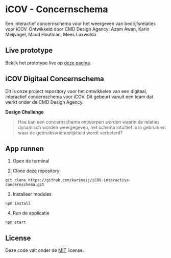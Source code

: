 # iCOV - Concernschema
Een interactief concernschema voor het weergeven van bedrijfsrelaties voor iCOV.
Ontwikkeld door CMD Design Agency: Azam Awan, Karin Meijvogel, Maud Houtman, Mees Luxwolda

## Live prototype
Bekijk het prototype live op [deze pagina](https://karimeij.github.io/iCOV-interactive-concernschema).

## iCOV Digitaal Concernschema
Dit is onze project repository voor het ontwikkelen van een digitaal, interactief concernschema voor iCOV. Dit gebeurt vanuit een team dat werkt onder de CMD Design Agency.

**Design Challenge**
> Hoe kan een concernschema ontworpen worden waarin de relaties dynamisch worden weergegeven, het schema intuïtief is in gebruik en waar de gebruiksvriendelijkheid wordt verbeterd? 
 
## App runnen
1. Open de terminal

2. Clone deze repository
```
git clone https://github.com/karimeij/iCOV-interactive-concernschema.git
```

3. Installeer modules
```
npm install
```

4. Run de applicatie
```
npm start
```

## License
Deze code valt onder de [MIT](https://github.com/Awana1/iCOV-Concernschema/blob/master/LICENSE) license.
